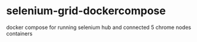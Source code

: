 # selenium-grid-dockercompose
docker compose for running selenium hub and connected 5 chrome nodes containers
